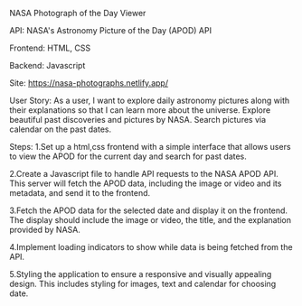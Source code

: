 NASA Photograph of the Day Viewer

API: NASA's Astronomy Picture of the Day (APOD) API

Frontend: HTML, CSS

Backend: Javascript

Site: https://nasa-photographs.netlify.app/ 

User Story:
As a user, I want to explore daily astronomy pictures along with their explanations so that I can learn more about the universe.
Explore beautiful past discoveries and pictures by NASA.
Search pictures via calendar on the past dates. 

Steps:
1.Set up a html,css frontend with a simple interface that allows users to view the APOD for the current day and search for past dates.

2.Create a Javascript file to handle API requests to the NASA APOD API. This server will fetch the APOD data, including the image or video and its metadata, and send it to the frontend.

3.Fetch the APOD data for the selected date and display it on the frontend. The display should include the image or video, the title, and the explanation provided by NASA.

4.Implement loading indicators to show while data is being fetched from the API.

5.Styling the application to ensure a responsive and visually appealing design. This includes styling for images, text and calendar for choosing date. 
